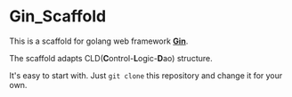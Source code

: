 # Gin_Scaffold

This is a scaffold for golang web framework [**Gin**](https://github.com/gin-gonic/gin).

The scaffold adapts CLD(**C**ontrol-**L**ogic-**D**ao) structure.

It's easy to start with. Just `git clone` this repository and change it for your own.
